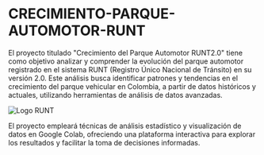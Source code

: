 # CRECIMIENTO-PARQUE-AUTOMOTOR-RUNT

El proyecto titulado "Crecimiento del Parque Automotor RUNT2.0" tiene como objetivo analizar y comprender la evolución del parque automotor registrado en el sistema RUNT (Registro Único Nacional de Tránsito) en su versión 2.0. Este análisis busca identificar patrones y tendencias en el crecimiento del parque vehicular en Colombia, a partir de datos históricos y actuales, utilizando herramientas de análisis de datos avanzadas.

<img src="https://th.bing.com/th/id/R.bd550d093c0292f6a4eee9c052c9e072?rik=usizDKekQaTC5g&riu=http%3a%2f%2fwww.runt.com.co%2frunt%2fapppub%2fmedios%2fimg%2fLogo_RUNT_Rombos_232X163.png&ehk=neiMyKr3IisyaSKMm0mykS2B04yXL8DgFerVsHQRHz8%3d&risl=&pid=ImgRaw&r=0" alt="Logo RUNT">

El proyecto empleará técnicas de análisis estadístico y visualización de datos en Google Colab, ofreciendo una plataforma interactiva para explorar los resultados y facilitar la toma de decisiones informadas.
